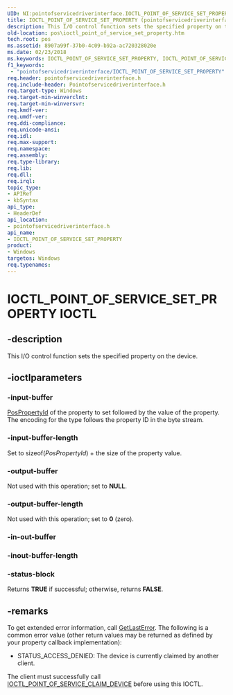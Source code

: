 ```yaml
---
UID: NI:pointofservicedriverinterface.IOCTL_POINT_OF_SERVICE_SET_PROPERTY
title: IOCTL_POINT_OF_SERVICE_SET_PROPERTY (pointofservicedriverinterface.h)
description: This I/O control function sets the specified property on the device.
old-location: pos\ioctl_point_of_service_set_property.htm
tech.root: pos
ms.assetid: 8907a99f-37b0-4c09-b92a-ac720328020e
ms.date: 02/23/2018
ms.keywords: IOCTL_POINT_OF_SERVICE_SET_PROPERTY, IOCTL_POINT_OF_SERVICE_SET_PROPERTY control, IOCTL_POINT_OF_SERVICE_SET_PROPERTY control code, pointofservicedriverinterface/IOCTL_POINT_OF_SERVICE_SET_PROPERTY, pos.ioctl_point_of_service_set_property
f1_keywords:
 - "pointofservicedriverinterface/IOCTL_POINT_OF_SERVICE_SET_PROPERTY"
req.header: pointofservicedriverinterface.h
req.include-header: Pointofservicedriverinterface.h
req.target-type: Windows
req.target-min-winverclnt: 
req.target-min-winversvr: 
req.kmdf-ver: 
req.umdf-ver: 
req.ddi-compliance: 
req.unicode-ansi: 
req.idl: 
req.max-support: 
req.namespace: 
req.assembly: 
req.type-library: 
req.lib: 
req.dll: 
req.irql: 
topic_type:
- APIRef
- kbSyntax
api_type:
- HeaderDef
api_location:
- pointofservicedriverinterface.h
api_name:
- IOCTL_POINT_OF_SERVICE_SET_PROPERTY
product:
- Windows
targetos: Windows
req.typenames: 
---
```


# IOCTL_POINT_OF_SERVICE_SET_PROPERTY IOCTL


## -description


This I/O control function sets the specified property on the device.


## -ioctlparameters




### -input-buffer


<a href="https://docs.microsoft.com/windows-hardware/drivers/ddi/pointofservicedriverinterface/ne-pointofservicedriverinterface-_pospropertyid">PosPropertyId</a> of the property to set followed by the value of the property. The encoding for the type follows the property ID in the byte stream.


### -input-buffer-length

Set to sizeof(<i>PosPropertyId</i>) + the size of the property value.


### -output-buffer

Not used with this operation; set to <b>NULL</b>.


### -output-buffer-length

Not used with this operation; set to <b>0</b> (zero).


### -in-out-buffer








### -inout-buffer-length








### -status-block

Returns <b>TRUE</b> if successful; otherwise, returns <b>FALSE</b>.

## -remarks

To get extended error information, call <a href="https://go.microsoft.com/fwlink/p/?LinkId=316871">GetLastError</a>. The following is a common error value (other return values may be returned as defined by your property callback implementation):

- STATUS_ACCESS_DENIED: The device is currently claimed by another client.

The client must successfully call <a href="https://docs.microsoft.com/windows-hardware/drivers/ddi/pointofservicedriverinterface/ni-pointofservicedriverinterface-ioctl_point_of_service_claim_device">IOCTL_POINT_OF_SERVICE_CLAIM_DEVICE</a> before using this IOCTL.
